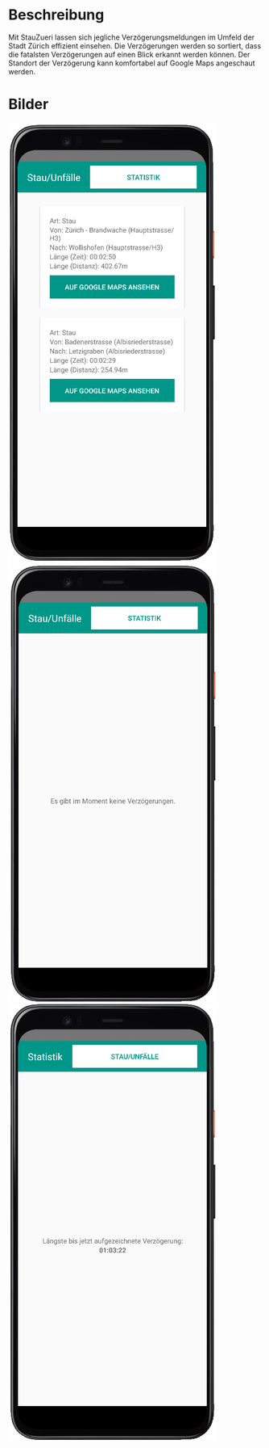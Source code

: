 # Beschreibung
Mit StauZueri lassen sich jegliche Verzögerungsmeldungen im Umfeld der Stadt Zürich effizient einsehen. Die Verzögerungen werden so sortiert, dass die fatalsten Verzögerungen auf einen Blick erkannt werden können. Der Standort der Verzögerung kann komfortabel auf Google Maps angeschaut werden.

# Bilder
![Bild vom Verzögerungen/Stau Screen wenn Verzögerungen vorhanden sind](images/stau_activity.png)
![Bild vom Verzögerungen/Stau Screen wenn keine Verzögerungen vorhanden sind](images/no_incidents.png)
![Bild vom Statistik Screen](images/statistik_activity.png)
